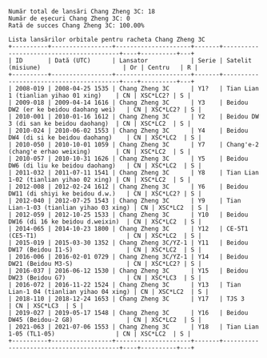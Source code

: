     Număr total de lansări Chang Zheng 3C: 18
    Număr de eșecuri Chang Zheng 3C: 0
    Rată de succes Chang Zheng 3C: 100.00%
    
    Lista lansărilor orbitale pentru racheta Chang Zheng 3C
    +----------+-----------------+---------------------+-------+-----------------------------------------+----+----------+---+
    | ID       | Dată (UTC)      | Lansator            | Serie | Satelit (misiune)                       | Or | Centru   | R |
    +----------+-----------------+---------------------+-------+-----------------------------------------+----+----------+---+
    | 2008-019 | 2008-04-25 1535 | Chang Zheng 3C      | Y1?   | Tian Lian 1 (tianlian yihao 01 xing)    | CN | XSC*LC2? | S |
    | 2009-018 | 2009-04-14 1616 | Chang Zheng 3C      | Y3    | Beidou DW2 (er ke beidou daohang wei)   | CN | XSC*LC2? | S |
    | 2010-001 | 2010-01-16 1612 | Chang Zheng 3C      | Y2    | Beidou DW 3 (di san ke beidou daohang)  | CN | XSC*LC2  | S |
    | 2010-024 | 2010-06-02 1553 | Chang Zheng 3C      | Y4    | Beidou DW4 (di si ke beidou daohang)    | CN | XSC*LC2  | S |
    | 2010-050 | 2010-10-01 1059 | Chang Zheng 3C      | Y7    | Chang'e-2 (chang'e erhao weixing)       | CN | XSC*LC2  | S |
    | 2010-057 | 2010-10-31 1626 | Chang Zheng 3C      | Y5    | Beidou DW6 (di liu ke beidou daohang)   | CN | XSC*LC2  | S |
    | 2011-032 | 2011-07-11 1541 | Chang Zheng 3C      | Y8    | Tian Lian 1-02 (tianlian yihao 02 xing) | CN | XSC*LC2  | S |
    | 2012-008 | 2012-02-24 1612 | Chang Zheng 3C      | Y6    | Beidou DW11 (di shiyi ke beidou d.w.)   | CN | XSC*LC2? | S |
    | 2012-040 | 2012-07-25 1543 | Chang Zheng 3C      | Y9    | Tian Lian-1-03 (tianlian yihao 03 xing) | CN | XSC*LC2  | S |
    | 2012-059 | 2012-10-25 1533 | Chang Zheng 3C      | Y10   | Beidou DW16 (di 16 ke beidou d.weixin)  | CN | XSC*LC2  | S |
    | 2014-065 | 2014-10-23 1800 | Chang Zheng 3C      | Y12   | CE-5T1 (CE5-T1)                         | CN | XSC*LC2  | S |
    | 2015-019 | 2015-03-30 1352 | Chang Zheng 3C/YZ-1 | Y11   | Beidou DW17 (Beidou I1-S)               | CN | XSC*LC2  | S |
    | 2016-006 | 2016-02-01 0729 | Chang Zheng 3C/YZ-1 | Y14   | Beidou DW21 (Beidou M3-S)               | CN | XSC*LC2? | S |
    | 2016-037 | 2016-06-12 1530 | Chang Zheng 3C      | Y15   | Beidou DW23 (Beidou G7)                 | CN | XSC*LC3  | S |
    | 2016-072 | 2016-11-22 1524 | Chang Zheng 3C      | Y13   | Tian Lian-1 04 (tianlian yihao 04 xing) | CN | XSC*LC2  | S |
    | 2018-110 | 2018-12-24 1653 | Chang Zheng 3C      | Y17   | TJS 3                                   | CN | XSC*LC3  | S |
    | 2019-027 | 2019-05-17 1548 | Chang Zheng 3C      | Y16   | Beidou DW45 (Beidou-2 G8)               | CN | XSC*LC2  | S |
    | 2021-063 | 2021-07-06 1553 | Chang Zheng 3C      | Y18   | Tian Lian 1-05 (TL1-05)                 | CN | XSC*LC2  | S |
    +----------+-----------------+---------------------+-------+-----------------------------------------+----+----------+---+
    
    
